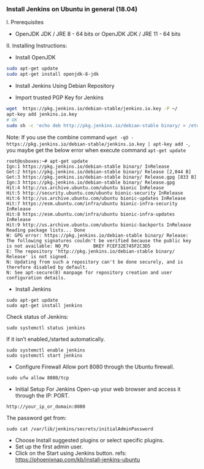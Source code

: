 ### Install Jenkins on Ubuntu in general (18.04) 
I. Prerequisites
* OpenJDK JDK / JRE 8 - 64 bits or OpenJDK JDK / JRE 11 - 64 bits

II. Installing Instructions: 
* Install OpenJDK
```bash
sudo apt-get update
sudo apt-get install openjdk-8-jdk
```
* Install Jenkins Using Debian Repository
- Import trusted PGP Key for Jenkins
```bash
wget  https://pkg.jenkins.io/debian-stable/jenkins.io.key -P ~/
apt-key add jenkins.io.key
# OK
sudo sh -c 'echo deb http://pkg.jenkins.io/debian-stable binary/ > /etc/apt/sources.list.d/jenkins.list'
```
Note: If you use the combine command `wget -qO - https://pkg.jenkins.io/debian-stable/jenkins.io.key | apt-key add -`, 
you maybe get the below error when execute command `apt-get update` 
```
root@osboxes:~# apt-get update
Ign:1 https://pkg.jenkins.io/debian-stable binary/ InRelease
Get:2 https://pkg.jenkins.io/debian-stable binary/ Release [2,044 B]
Get:3 https://pkg.jenkins.io/debian-stable binary/ Release.gpg [833 B]
Ign:3 https://pkg.jenkins.io/debian-stable binary/ Release.gpg
Hit:4 http://us.archive.ubuntu.com/ubuntu bionic InRelease
Hit:5 http://security.ubuntu.com/ubuntu bionic-security InRelease
Hit:6 http://us.archive.ubuntu.com/ubuntu bionic-updates InRelease
Hit:7 https://esm.ubuntu.com/infra/ubuntu bionic-infra-security InRelease
Hit:8 https://esm.ubuntu.com/infra/ubuntu bionic-infra-updates InRelease
Hit:9 http://us.archive.ubuntu.com/ubuntu bionic-backports InRelease
Reading package lists... Done
W: GPG error: https://pkg.jenkins.io/debian-stable binary/ Release: The following signatures couldn't be verified because the public key is not available: NO_PU         BKEY FCEF32E745F2C3D5
E: The repository 'http://pkg.jenkins.io/debian-stable binary/ Release' is not signed.
N: Updating from such a repository can't be done securely, and is therefore disabled by default.
N: See apt-secure(8) manpage for repository creation and user configuration details.
```
* Install Jenkins
```
sudo apt-get update
sudo apt-get install jenkins
```
Check status of Jenkins:
```
sudo systemctl status jenkins
```
If it isn’t enabled,/started automatically.
```
sudo systemctl enable jenkins
sudo systemctl start jenkins
```
* Configure Firewall
Allow port 8080 through the Ubuntu firewall.
```
sudo ufw allow 8080/tcp
```
* Initial Setup For Jenkins
Open-up your web browser and access it through the IP: PORT.
```
http://your_ip_or_domain:8080
```
The password get from:
```
sudo cat /var/lib/jenkins/secrets/initialAdminPassword
```
- Choose Install suggested plugins or select specific plugins. 
- Set up the first admin user.
- Click on the Start using Jenkins button.
refs: https://phoenixnap.com/kb/install-jenkins-ubuntu














